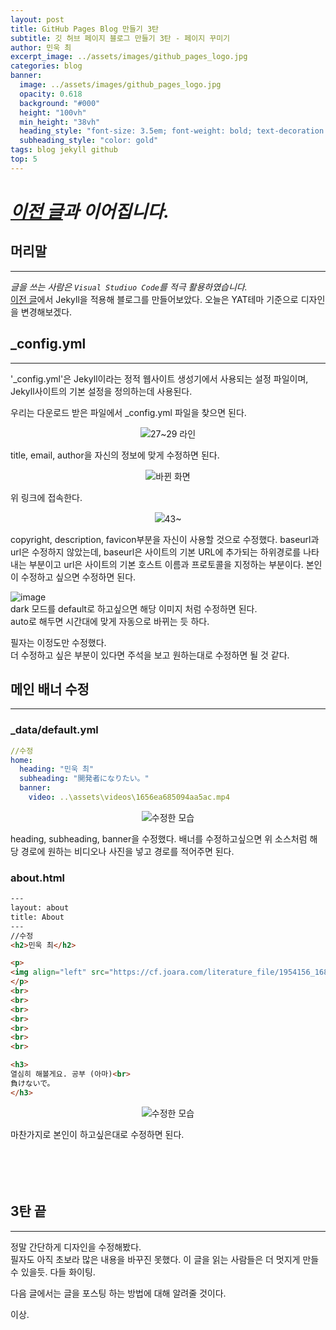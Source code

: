```yaml
---
layout: post
title: GitHub Pages Blog 만들기 3탄
subtitle: 깃 허브 페이지 블로그 만들기 3탄 - 페이지 꾸미기
author: 민욱 최 
excerpt_image: ../assets/images/github_pages_logo.jpg
categories: blog
banner:
  image: ../assets/images/github_pages_logo.jpg
  opacity: 0.618
  background: "#000"
  height: "100vh"
  min_height: "38vh"
  heading_style: "font-size: 3.5em; font-weight: bold; text-decoration: underline"
  subheading_style: "color: gold"
tags: blog jekyll github
top: 5
---
```

      
 

# *[이전 글](https://choimu4.github.io/blog/2024/01/10/%EA%B9%83-%ED%97%88%EB%B8%8C-%EB%B8%94%EB%A1%9C%EA%B7%B8-%EB%A7%8C%EB%93%A4%EA%B8%B02.html)과 이어집니다.*
 
 
  



## 머리말  
---  
*글을 쓰는 사람은 `Visual Studiuo Code`를 적극 활용하였습니다.*  
[이전 글](https://choimu4.github.io/blog/2024/01/10/%EA%B9%83-%ED%97%88%EB%B8%8C-%EB%B8%94%EB%A1%9C%EA%B7%B8-%EB%A7%8C%EB%93%A4%EA%B8%B02.html)에서 Jekyll을 적용해 블로그를 만들어보았다. 오늘은 YAT테마 기준으로 디자인을 변경해보겠다. 

## _config.yml  
---  
'_config.yml'은 Jekyll이라는 정적 웹사이트 생성기에서 사용되는 설정 파일이며,  
Jekyll사이트의 기본 설정을 정의하는데 사용된다.

우리는 다운로드 받은 파일에서 _config.yml 파일을 찾으면 된다.
<p align=center><img src = "https://github.com/choimu4/choimu4.github.io/assets/155925706/a69e6c54-3f35-4122-9bf3-bf0e7464319d">27~29 라인</p> 

title, email, author을 자신의 정보에 맞게 수정하면 된다.

<p align=center><img src = "https://github.com/choimu4/choimu4.github.io/assets/155925706/bd5b89fe-d4ca-4617-b517-a0cdd2929087">바뀐 화면</p> 
위 링크에 접속한다.  

<p align=center><img src = "https://github.com/choimu4/choimu4.github.io/assets/155925706/afbc1704-fa52-458a-9ddb-00f0b3dcad99">43~</p>   
copyright, description, favicon부분을 자신이 사용할 것으로 수정했다.  
baseurl과 url은 수정하지 않았는데,    
baseurl은 사이트의 기본 URL에 추가되는 하위경로를 나타내는 부분이고  
url은 사이트의 기본 호스트 이름과 프로토콜을 지정하는 부분이다.  
본인이 수정하고 싶으면 수정하면 된다.  

![image](https://github.com/choimu4/choimu4.github.io/assets/155925706/480bafac-8320-4a34-943f-b4f112890b9b)  
dark 모드를 default로 하고싶으면 해당 이미지 처럼 수정하면 된다.  
auto로 해두면 시간대에 맞게 자동으로 바뀌는 듯 하다.

필자는 이정도만 수정했다.  
더 수정하고 싶은 부분이 있다면 주석을 보고 원하는대로 수정하면 될 것 같다.

## 메인 배너 수정
---  


### _data/default.yml

``` yml
//수정
home:
  heading: "민욱 최"
  subheading: "開発者になりたい。"
  banner: 
    video: ..\assets\videos\1656ea685094aa5ac.mp4
```  
<p align=center><img src = "https://github.com/choimu4/choimu4.github.io/assets/155925706/6855e1e3-230d-4d3b-8529-45dac1cd5d31">수정한 모습</p> 
heading, subheading, banner을 수정했다.  
배너를 수정하고싶으면 위 소스처럼 해당 경로에 원하는 비디오나 사진을 넣고 경로를 적어주면 된다.  

### about.html

``` html
---
layout: about
title: About
---
//수정
<h2>민욱 최</h2>

<p>
<img align="left" src="https://cf.joara.com/literature_file/1954156_1684356940_thumb.jpeg">
</p>
<br>
<br>
<br>
<br>
<br>
<br>
<br>

<h3>
열심히 해볼게요. 공부 (아마)<br>
負けないで。
</h3>
```   
<p align=center><img src = "https://github.com/choimu4/choimu4.github.io/assets/155925706/3a492072-0a20-4b85-ad94-b0275c1bed4f">수정한 모습</p>   
마찬가지로 본인이 하고싶은대로 수정하면 된다.
 
<br>
<br>
<br>
<br>
<br>

## 3탄 끝
---
  
정말 간단하게 디자인을 수정해봤다.  
필자도 아직 초보라 많은 내용을 바꾸진 못했다.
이 글을 읽는 사람들은 더 멋지게 만들 수 있을듯.
다들 화이팅. 

다음 글에서는 글을 포스팅 하는 방법에 대해 알려줄 것이다.

이상.